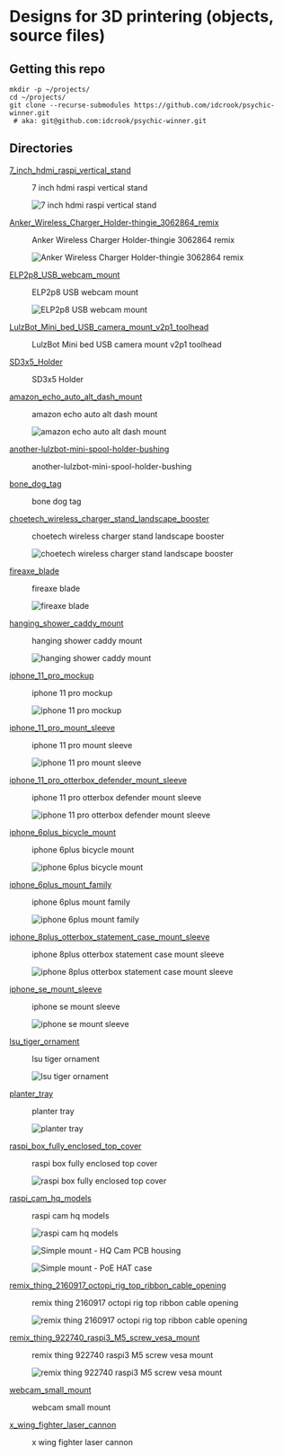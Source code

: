 Designs for 3D printering (objects, source files)
=================================================

Getting this repo
-----------------

```shell
mkdir -p ~/projects/
cd ~/projects/
git clone --recurse-submodules https://github.com/idcrook/psychic-winner.git
 # aka: git@github.com:idcrook/psychic-winner.git
```

## Directories

<dl>
<dt>

[7_inch_hdmi_raspi_vertical_stand](7_inch_hdmi_raspi_vertical_stand/#readme)

</dt><dd>
7 inch hdmi raspi vertical stand

![7 inch hdmi raspi vertical stand](7_inch_hdmi_raspi_vertical_stand/img/7_inch_hdmi_raspi_vertical_stand__front_view.png "7 inch hdmi raspi vertical stand")

</dd>

<dt>

[Anker_Wireless_Charger_Holder-thingie_3062864_remix](Anker_Wireless_Charger_Holder-thingie_3062864_remix/#readme)

</dt><dd>
Anker Wireless Charger Holder-thingie 3062864 remix

![Anker Wireless Charger Holder-thingie 3062864 remix](Anker_Wireless_Charger_Holder-thingie_3062864_remix/img/object_render.png "Anker Wireless Charger Holder-thingie 3062864 remix")

</dd>

<dt>

[ELP2p8_USB_webcam_mount](ELP2p8_USB_webcam_mount/#readme)

</dt><dd>
ELP2p8 USB webcam mount

![ELP2p8 USB webcam mount](ELP2p8_USB_webcam_mount/img/front_view.jpg "ELP2p8 USB webcam mount")

</dd>

<dt>

[LulzBot_Mini_bed_USB_camera_mount_v2p1_toolhead](LulzBot_Mini_bed_USB_camera_mount_v2p1_toolhead/#readme)

</dt><dd>
LulzBot Mini bed USB camera mount v2p1 toolhead

<!-- ![LulzBot Mini bed USB camera mount v2p1 toolhead](LulzBot_Mini_bed_USB_camera_mount_v2p1_toolhead/img/IMAGE.png "LulzBot Mini bed USB camera mount v2p1 toolhead") -->

</dd>

<dt>

[SD3x5_Holder](SD3x5_Holder/#readme)

</dt><dd>
SD3x5 Holder

<!-- ![SD3x5 Holder](SD3x5_Holder/img/IMAGE.png "SD3x5 Holder") -->

</dd>

<dt>

[amazon_echo_auto_alt_dash_mount](amazon_echo_auto_alt_dash_mount/#readme)

</dt><dd>
amazon echo auto alt dash mount

![amazon echo auto alt dash mount](amazon_echo_auto_alt_dash_mount/img/echo_auto_alt_dash_mount_a_scad.png "amazon echo auto alt dash mount")

</dd>

<dt>

[another-lulzbot-mini-spool-holder-bushing](another-lulzbot-mini-spool-holder-bushing/#readme)

</dt><dd>
another-lulzbot-mini-spool-holder-bushing

<!-- ![another-lulzbot-mini-spool-holder-bushing](another-lulzbot-mini-spool-holder-bushing/img/IMAGE.png "another-lulzbot-mini-spool-holder-bushing") -->

</dd>

<dt>

[bone_dog_tag](bone_dog_tag/#readme)

</dt><dd>
bone dog tag

<!-- ![bone dog tag](bone_dog_tag/img/IMAGE.png "bone dog tag") -->

</dd>

<dt>

[choetech_wireless_charger_stand_landscape_booster](choetech_wireless_charger_stand_landscape_booster/#readme)

</dt><dd>
choetech wireless charger stand landscape booster

![choetech wireless charger stand landscape booster](choetech_wireless_charger_stand_landscape_booster/img/3dprinted_object_in_action.jpg "choetech wireless charger stand landscape booster")

</dd>

<dt>

[fireaxe_blade](fireaxe_blade/#readme)

</dt><dd>
fireaxe blade

![fireaxe blade](fireaxe_blade/img/fireaxe_blade.png "fireaxe blade")

</dd>

<dt>

[hanging_shower_caddy_mount](hanging_shower_caddy_mount/#readme)

</dt><dd>
hanging shower caddy mount

![hanging shower caddy mount](hanging_shower_caddy_mount/img/hanging_shower_caddy_mount__side_view.png "hanging shower caddy mount")

</dd>

<dt>

[iphone_11_pro_mockup](iphone_11_pro_mockup/#readme)

</dt><dd>
iphone 11 pro mockup

![iphone 11 pro mockup](iphone_11_pro_mockup/img/iphone_11_pro_rough_rear_view.png "iphone 11 pro mockup")

</dd>

<dt>

[iphone_11_pro_mount_sleeve](iphone_11_pro_mount_sleeve/#readme)

</dt><dd>
iphone 11 pro mount sleeve

![iphone 11 pro mount sleeve](iphone_11_pro_mount_sleeve/img/sleeve_back__form_monoprice.png "iphone 11 pro mount sleeve")

</dd>

<dt>

[iphone_11_pro_otterbox_defender_mount_sleeve](iphone_11_pro_otterbox_defender_mount_sleeve/#readme)

</dt><dd>
iphone 11 pro otterbox defender mount sleeve

![iphone 11 pro otterbox defender mount sleeve](iphone_11_pro_otterbox_defender_mount_sleeve/img/print_front__obx_defender.jpg "iphone 11 pro otterbox defender mount sleeve")

</dd>

<dt>

[iphone_6plus_bicycle_mount](iphone_6plus_bicycle_mount/#readme)

</dt><dd>
iphone 6plus bicycle mount

![iphone 6plus bicycle mount](iphone_6plus_bicycle_mount/img/iphone_bicycle_mount.png "iphone 6plus bicycle mount")

</dd>

<dt>

[iphone_6plus_mount_family](iphone_6plus_mount_family/#readme)

</dt><dd>
iphone 6plus mount family

![iphone 6plus mount family](iphone_6plus_mount_family/img/cupholder2_assembled_in_car.jpg "iphone 6plus mount family")

</dd>

<dt>

[iphone_8plus_otterbox_statement_case_mount_sleeve](iphone_8plus_otterbox_statement_case_mount_sleeve/#readme)

</dt><dd>
iphone 8plus otterbox statement case mount sleeve

![iphone 8plus otterbox statement case mount sleeve](iphone_8plus_otterbox_statement_case_mount_sleeve/img/iphone_8plus_otterbox_statement_case_mount_sleeve__together.png "iphone 8plus otterbox statement case mount sleeve")

</dd>

<dt>

[iphone_se_mount_sleeve](iphone_se_mount_sleeve/#readme)

</dt><dd>
iphone se mount sleeve

![iphone se mount sleeve](iphone_se_mount_sleeve/img/iphone_se_mount_sleeve.png "iphone se mount sleeve")

</dd>

<dt>

[lsu_tiger_ornament](lsu_tiger_ornament/#readme)

</dt><dd>
lsu tiger ornament

![lsu tiger ornament](lsu_tiger_ornament/img/lsu_tiger_ornament__dual_extrusion.png "lsu tiger ornament")

</dd>

<dt>

[planter_tray](planter_tray/#readme)

</dt><dd>
planter tray

![planter tray](planter_tray/img/planter_tray_split.png "planter tray")

</dd>

<dt>

[raspi_box_fully_enclosed_top_cover](raspi_box_fully_enclosed_top_cover/#readme)

</dt><dd>
raspi box fully enclosed top cover

![raspi box fully enclosed top cover](raspi_box_fully_enclosed_top_cover/img/raspi_box_fully_enclosed_top_cover.png "raspi box fully enclosed top cover")

</dd>

<dt>

[raspi_cam_hq_models](raspi_cam_hq_models/#readme)

</dt><dd>
raspi cam hq models

![raspi cam hq models](raspi_cam_hq_models/img/assemblies_with_and_without_adapters_lenses.png "raspi cam hq models")

![Simple mount - HQ Cam PCB housing](raspi_cam_hq_models/img/hqcam_pcb_housing_with_attached_arms.png)

![Simple mount - PoE HAT case](raspi_cam_hq_models/img/piHQcam_simple_mount_poe_hat_case.png)

</dd>

<dt>

[remix_thing_2160917_octopi_rig_top_ribbon_cable_opening](remix_thing_2160917_octopi_rig_top_ribbon_cable_opening/#readme)

</dt><dd>
remix thing 2160917 octopi rig top ribbon cable opening

![remix thing 2160917 octopi rig top ribbon cable opening](remix_thing_2160917_octopi_rig_top_ribbon_cable_opening/img/slot_object_render.png "remix thing 2160917 octopi rig top ribbon cable opening")

</dd>

<dt>

[remix_thing_922740_raspi3_M5_screw_vesa_mount](remix_thing_922740_raspi3_M5_screw_vesa_mount/#readme)

</dt><dd>
remix thing 922740 raspi3 M5 screw vesa mount

![remix thing 922740 raspi3 M5 screw vesa mount](remix_thing_922740_raspi3_M5_screw_vesa_mount/img/object_render.png "remix thing 922740 raspi3 M5 screw vesa mount")

</dd>

<dt>

[webcam_small_mount](webcam_small_mount/#readme)

</dt><dd>
webcam small mount

<!-- ![webcam small mount](webcam_small_mount/img/IMAGE.png "webcam small mount") -->

</dd>

<dt>

[x_wing_fighter_laser_cannon](x_wing_fighter_laser_cannon/#readme)

</dt><dd>
x wing fighter laser cannon

<!-- ![x wing fighter laser cannon](x_wing_fighter_laser_cannon/img/IMAGE.png "x wing fighter laser cannon") -->

</dd>

</dl>
